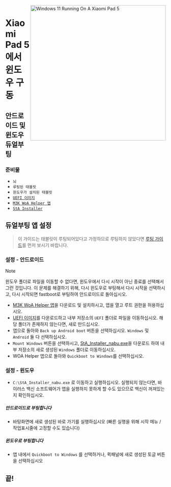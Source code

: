 <img align="right" src="https://raw.githubusercontent.com/erdilS/Port-Windows-11-Xiaomi-Pad-5/main/nabu.png" width="425" alt="Windows 11 Running On A Xiaomi Pad 5">


# Xiaomi Pad 5 에서 윈도우 구동

## 안드로이드 및 윈도우 듀얼부팅

### 준비물
- ```뇌```
- ```루팅된 태블릿```
- ```윈도우가 설치된 태블릿```
- [```UEFI 이미지```](https://github.com/erdilS/Port-Windows-11-Xiaomi-Pad-5/releases/download/UEFI/uefi-v3.img)
- [```M3K WoA Helper 앱```](https://github.com/woa-vayu/WoA-Helper-M3K/releases/latest)
- [```StA Installer```](https://github.com/erdilS/Port-Windows-11-Xiaomi-Pad-5/releases/download/dualboot/StA_Installer_nabu.exe)

## 듀얼부팅 앱 설정
> 이 가이드는 태블릿이 루팅되어있다고 가정하므로 루팅하지 않았다면 [루팅 가이드](2-rootguide-ko.md)를 먼저 보시기 바랍니다.

### 설정 - 안드로이드
> [!NOTE]
> 윈도우 폴더로 파일을 이동할 수 없다면, 윈도우에서 다시 시작이 아닌 종료를 선택해서 그런 것입니다. 이 문제를 해결하기 위해, 다시 윈도우로 부팅해서 다시 시작을 선택하시고, 다시 시작되면 fastboot로 부팅하여 안드로이드로 돌아십시오.

- [M3K WoA Helper 앱](https://github.com/woa-vayu/WoA-Helper-M3K/releases/latest)을 다운로드 및 설치하시고, 앱을 열고 루트 권한을 허용하십시오.
- [UEFI 이미지](https://github.com/erdilS/Port-Windows-11-Xiaomi-Pad-5/releases/download/UEFI/uefi-v3.img)를 다운로드하고 내부 저장소의 `UEFI` 폴더로 파일을 이동하십시오. 해당 폴더가 존재하지 않는다면, 새로 만드십시오.
- 앱으로 돌아와 `Back up Android boot` 버튼을 선택하십시오. `Windows` 및 `Android` 둘 다 선택하십시오.
- `Mount Windows` 버튼을 선택하시고, [StA_Installer_nabu.exe](https://github.com/erdilS/Port-Windows-11-Xiaomi-Pad-5/releases/download/dualboot/StA_Installer_nabu.exe)을 다운로드 하여 내부 저장소의 새로 생성된 `Windows` 폴더로 이동하십시오.
- WOA Helper 앱으로 돌아와 `Quickboot to Windows`를 선택하십시오.

### 설정 - 윈도우
- `C:\StA_Installer_nabu.exe` 로 이동하고 실행하십시오. 실행되지 않는다면, 바이러스 백신 소프트웨어가 앱을 실행하지 못하게 할 수도 있으므로 백신이 꺼져있는지 확인하십시오.
##### 안드로이드로 부팅합니다
  - 바탕화면에 새로 생성된 바로 가기를 실행하십시오 (빠른 실행을 위해 시작 메뉴 / 작업표시줄에 고정할 수도 있습니다)

##### 윈도우로 부팅합니다
  - 앱 내에서 `Quickboot to Windows` 를 선택하거나, 퀵패널에 새로 생성된 토글 버튼을 선택하십시오
  
## 끝!

